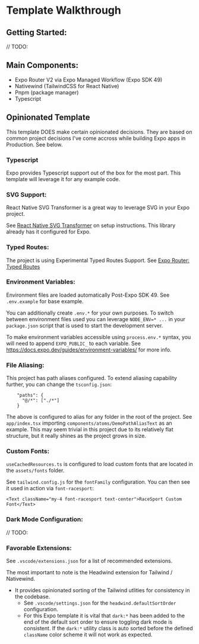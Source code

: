 # Template Walkthrough

## Getting Started:

// TODO:

## Main Components:

- Expo Router V2 via Expo Managed Workflow (Expo SDK 49)
- Nativewind (TailwindCSS for React Native)
- Pnpm (package manager)
- Typescript

## Opinionated Template

This template DOES make certain opinionated decisions. They are based on common project decisions I've come accross while building Expo apps in Production. See below.

### Typescript

Expo provides Typescript support out of the box for the most part. This template will leverage it for any example code.

### SVG Support:

React Native SVG Transformer is a great way to leverage SVG in your Expo project.

See [React Native SVG Transformer](https://github.com/kristerkari/react-native-svg-transformer) on setup instructions. This library already has it configured for Expo.

### Typed Routes:

The project is using Experimental Typed Routes Support. See [Expo Router: Typed Routes](https://docs.expo.dev/router/reference/typed-routes/)

### Environment Variables:

Environment files are loaded automatically Post-Expo SDK 49. See `.env.example` for base example.

You can additionally create `.env.*` for your own purposes. To switch between environment files used you can leverage `NODE_ENV=* ...` in your `package.json` script that is used to start the development server.

To make environment variables accessible using `process.env.*` syntax, you will need to append `EXPO_PUBLIC_` to each variable. See https://docs.expo.dev/guides/environment-variables/ for more info.

### File Aliasing:

This project has path aliases configured. To extend aliasing capability further, you can change the `tsconfig.json`:

```
    "paths": {
      "@/*": ["./*"]
    }
```

The above is configured to alias for any folder in the root of the project. See `app/index.tsx` importing `components/atoms/DemoPathAliasText` as an example. This may seem trivial in this project due to its relatively flat structure, but it really shines as the project grows in size.

### Custom Fonts:

`useCachedResources.ts` is configured to load custom fonts that are located in the `assets/fonts` folder.

See `tailwind.config.js` for the `fontFamily` configuration. You can then see it used in action via `font-racesport`:

```
<Text className="my-4 font-racesport text-center">RaceSport Custom Font</Text>
```

### Dark Mode Configuration:

// TODO:

### Favorable Extensions:

See `.vscode/extensions.json` for a list of recommended extensions.

The most important to note is the Headwind extension for Tailwind / Nativewind.

- It provides opinionated sorting of the Tailwind utlities for consistency in the codebase.
  - See `.vscode/settings.json` for the `headwind.defaultSortOrder` configuration.
  - For this Expo template it is vital that `dark:*` has been added to the end of the default sort order to ensure toggling dark mode is consistent. If the `dark:*` utility class is auto sorted before the defined `className` color scheme it will not work as expected.
